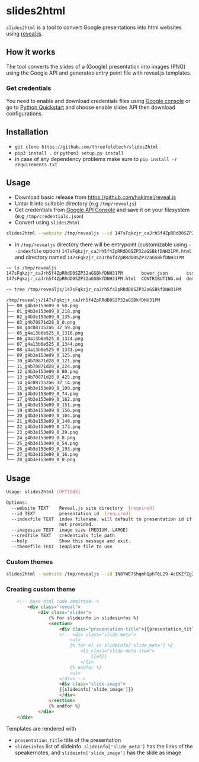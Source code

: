 # slides2html

`slides2html` is a tool to convert Google presentations into html websites using [reveal.js](https://revealjs.com).

## How it works

The tool converts the slides of a (Google) presentation into images (PNG) using the Google API and generates entry point file with reveal.js templates.

### Get credentials
You need to enable and download credentials files using [Google console](https://console.developers.google.com/flows/enableapi?apiid=slides.googleapis.com) or go to [Python Quickstart](https://developers.google.com/slides/quickstart/python) and choose enable slides API then download configurations.

## Installation
- `git clone https://github.com/threefoldtech/slides2html`
- `pip3 install .` or `python3 setup.py install`
- in case of any dependency problems make sure to `pip install -r requirements.txt`

## Usage

- Download basic release from https://github.com/hakimel/reveal.js
- Untar it into suitable directory (e.g `/tmp/revealjs`)
- Get credentials from [Google API Console](https://console.developers.google.com/apis/credentials) and save it on your filesystem (e.g `/tmp/credentials.json`)
- Convert using `slides2html`
```bash
slides2html --website /tmp/revealjs --id 147sFqkzjr_caJrh5f4ZpRRdD0SZP32aGSBkfDNH31PM  --credfile ~/credentials.json
```
- in `/tmp/revealjs` directory there will be entrypoint (customizable using `--indexfile` option) `147sFqkzjr_caJrh5f4ZpRRdD0SZP32aGSBkfDNH31PM.html` and directory named `147sFqkzjr_caJrh5f4ZpRRdD0SZP32aGSBkfDNH31PM`

```bash
~> ls /tmp/revealjs
147sFqkzjr_caJrh5f4ZpRRdD0SZP32aGSBkfDNH31PM       bower.json       css        Gruntfile.js  js   LICENSE       plugin     revealjs
147sFqkzjr_caJrh5f4ZpRRdD0SZP32aGSBkfDNH31PM.html  CONTRIBUTING.md  demo.html  index.html    lib  package.json  README.md  test

~> tree /tmp/revealjs/147sFqkzjr_caJrh5f4ZpRRdD0SZP32aGSBkfDNH31PM

/tmp/revealjs/147sFqkzjr_caJrh5f4ZpRRdD0SZP32aGSBkfDNH31PM
├── 00_g4b3e153e09_0_58.png
├── 01_g4b3e153e09_0_218.png
├── 02_g4b3e153e09_0_135.png
├── 03_g4b70871d28_0_0.png
├── 04_g4c087152a6_32_59.png
├── 05_g4a13b6e525_0_1316.png
├── 06_g4a13b6e525_0_1324.png
├── 07_g4a13b6e525_0_1344.png
├── 08_g4a13b6e525_0_1331.png
├── 09_g4b3e153e09_0_125.png
├── 10_g4b70871d28_0_121.png
├── 11_g4b70871d28_0_224.png
├── 12_g4b3e153e09_0_80.png
├── 13_g4b70871d28_0_425.png
├── 14_g4c087152a6_32_14.png
├── 15_g4b3e153e09_0_109.png
├── 16_g4b3e153e09_0_74.png
├── 17_g4b3e153e09_0_162.png
├── 18_g4b3e153e09_0_151.png
├── 19_g4b3e153e09_0_156.png
├── 20_g4b3e153e09_0_104.png
├── 21_g4b3e153e09_0_140.png
├── 22_g4b3e153e09_0_173.png
├── 23_g4b3e153e09_0_29.png
├── 24_g4b3e153e09_0_8.png
├── 25_g4b3e153e09_0_54.png
├── 26_g4b3e153e09_0_193.png
├── 27_g4b3e153e09_0_16.png
└── 28_g4b3e153e09_0_0.png


```


## Usage
```bash
Usage: slides2html [OPTIONS]

Options:
  --website TEXT    Reveal.js site directory  [required]
  --id TEXT         presentation id  [required]
  --indexfile TEXT  index filename. will default to presentation id if
                    not provided.
  --imagesize TEXT  image size (MEDIUM, LARGE)
  --credfile TEXT   credentials file path
  --help            Show this message and exit.
  --themefile TEXT  Template file to use
```

### Custom themes

```bash
slides2html --website /tmp/revealjs --id 1N8YWE7ShqmhQphT6L29-AcEKZfZg2QripM4L0AK8mSU  --credfile credentials.json --themefile themes/basictheme.html
```

### Creating custom theme

```html
    <!-- base html code ommitted-->
		<div class="reveal">
			<div class="slides">
                {% for slideinfo in slidesinfos %}
				<section>
					<div class="presentation-title">{{presentation_title}}</div>
					<!-- <div class="slide-meta">
						<ul>
						{% for el in slideinfo['slide_meta'] %}
							<li class="slide-meta-item">
								{{el}}
							</li>
						{% endfor %}
						<ul>
					</div> -->
					<div class="slide-image">
					{{slideinfo['slide_image']}}
					</div>
				</section>
                {% endfor %}
			</div>
    </div>
```

Templates are rendered with
- `presentation_title` title of the presentation
- `slidesinfos` list of slideinfo. `slideinfo['slide_meta']` has the links of the speakernotes, and `slideinfo['slide_image']` has the slide as image
